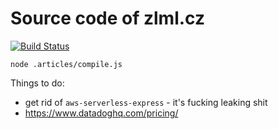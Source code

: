 Source code of zlml.cz
======================

[![Build Status](https://travis-ci.org/mrtnzlml/zlml.cz.svg?branch=master)](https://travis-ci.org/mrtnzlml/zlml.cz)

```
node .articles/compile.js
```

Things to do:

- get rid of `aws-serverless-express` - it's fucking leaking shit
- https://www.datadoghq.com/pricing/
